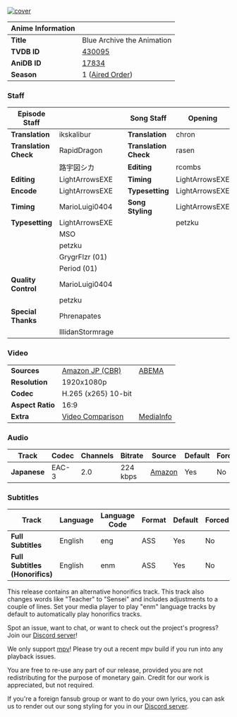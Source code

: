 [![cover][cover-art]][anidb-id]

| Anime Information |                               |
| ----------------- | ----------------------------- |
| **Title**         | Blue Archive the Animation    |
| **TVDB ID**       | [430095][tvdb-id]             |
| **AniDB ID**      | [17834][anidb-id]             |
| **Season**        | 1 ([Aired Order][tvdb-order]) |

### Staff

| Episode Staff         |                  |     | Song Staff            | Opening        | Ending         |
| --------------------- | ---------------- | --- | --------------------- | -------------- | -------------- |
| **Translation**       | ikskalibur       |     | **Translation**       | chron          | chron          |
| **Translation Check** | RapidDragon      |     | **Translation Check** | rasen          | rasen          |
|                       | 路宇図シカ       |     | **Editing**           | rcombs         | rcombs         |
| **Editing**           | LightArrowsEXE   |     | **Timing**            | LightArrowsEXE | LightArrowsEXE |
| **Encode**            | LightArrowsEXE   |     | **Typesetting**       | LightArrowsEXE | JohnnyZB       |
| **Timing**            | MarioLuigi0404   |     | **Song Styling**      | LightArrowsEXE | LightArrowsEXE |
| **Typesetting**       | LightArrowsEXE   |     |                       | petzku         | petzku         |
|                       | MSO              |     |                       |                |                |
|                       | petzku           |     |                       |                |                |
|                       | GrygrFlzr (01)   |     |                       |                |                |
|                       | Period (01)      |     |                       |                |                |
| **Quality Control**   | MarioLuigi0404   |     |                       |                |                |
|                       | petzku           |     |                       |                |                |
| **Special Thanks**    | Phrenapates      |     |                       |                |                |
|                       | IllidanStormrage |     |                       |                |                |

### Video

|                  |                              |                        |
| ---------------- | ---------------------------- | ---------------------- |
| **Sources**      | [Amazon JP (CBR)][amazon]    | [ABEMA][abema]         |
| **Resolution**   | 1920x1080p                   |                        |
| **Codec**        | H.265 (x265) 10-bit          |                        |
| **Aspect Ratio** | 16:9                         |                        |
| **Extra**        | [Video Comparison][slowpics] | [MediaInfo][mediainfo] |

### Audio

| Track        | Codec | Channels | Bitrate  | Source           | Default | Forced |
| ------------ | ----- | -------- | -------- | ---------------- | ------- | ------ |
| **Japanese** | EAC-3 | 2.0      | 224 kbps | [Amazon][amazon] | Yes     | No     |

### Subtitles

| Track                           | Language | Language Code | Format | Default | Forced |
| ------------------------------- | -------- | ------------- | ------ | ------- | ------ |
| **Full Subtitles**              | English  | eng           | ASS    | Yes     | No     |
| **Full Subtitles (Honorifics)** | English  | enm           | ASS    | Yes     | No     |

This release contains an alternative honorifics track.
This track also changes words like "Teacher" to "Sensei" and includes adjustments to a couple of lines.
Set your media player to play "enm" language tracks by default to automatically play honorifics tracks.

Spot an issue, want to chat, or want to check out the project's progress? Join our [Discord server][discord]!

We only support [mpv][]! Please try out a recent mpv build if you run into any playback issues.

You are free to re-use any part of our release,
provided you are not redistributing for the purpose of monetary gain.
Credit for our work is appreciated, but not required.

If you're a foreign fansub group or want to do your own lyrics,
you can ask us to render out our song styling for you in our [Discord server][discord].

[//]: <> (Info)
[cover-art]: https://cdn-eu.anidb.net/images/main/298708.jpg
[tvdb-id]: https://thetvdb.com/series/blue-archive-the-animation
[anidb-id]: https://anidb.net/anime/17834
[tvdb-order]: https://thetvdb.com/series/blue-archive-the-animation/allseasons/official

[//]: <> (Sources)
[amazon]: https://nyaa.si/?f=0&c=0_0&q=Blue+Archive+The+Animation+1080p+WEB+NanDesuKa+AMZN
[abema]: https://nyaa.si/?f=0&c=0_0&q=Ioroid+Blue+Archive+the+Animation+ABEMA+WEB-DL

[//]: <> (Encode info)
[slowpics]: https://slow.pics/c/1GXUOKNh
[mediainfo]: https://paste2.org/5s8jUaDL

[//]: <> (Other)
[discord]: https://discord.gg/dk7aadV
[mpv]: https://mpv.io/
